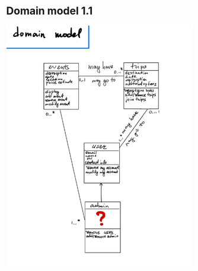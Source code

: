 # Domain model 1.1

<img src="https://github.com/calvin-cs262-fall2021-teamC/CalTrip-project/blob/main/images/domain_model_1.jpg"  />
